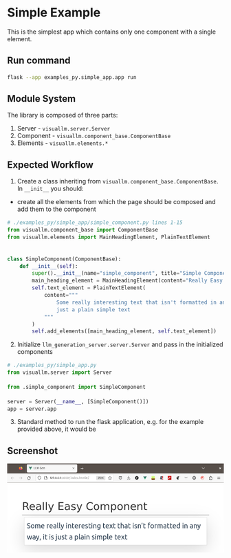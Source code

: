 # Simple Example

This is the simplest app which contains only one component with a single element.

## Run command

```sh
flask --app examples_py.simple_app.app run
```

## Module System

The library is composed of three parts:

1. Server - `visuallm.server.Server`
2. Component - `visuallm.component_base.ComponentBase`
3. Elements - `visuallm.elements.*`

## Expected Workflow

1. Create a class inheriting from `visuallm.component_base.ComponentBase`. In `__init__` you should:

- create all the elements from which the page should be composed and add them to the component

<!-- MARKDOWN-AUTO-DOCS:START (CODE:src=./examples_py/simple_app/simple_component.py&lines=1-15&header=# ./examples_py/simple_app/simple_component.py lines 1-15)-->
<!-- The below code snippet is automatically added from ./examples_py/simple_app/simple_component.py -->

```py
# ./examples_py/simple_app/simple_component.py lines 1-15
from visuallm.component_base import ComponentBase
from visuallm.elements import MainHeadingElement, PlainTextElement


class SimpleComponent(ComponentBase):
    def __init__(self):
        super().__init__(name="simple_component", title="Simple Component")
        main_heading_element = MainHeadingElement(content="Really Easy Component")
        self.text_element = PlainTextElement(
            content="""
                Some really interesting text that isn't formatted in any way, it is
                just a plain simple text
            """
        )
        self.add_elements([main_heading_element, self.text_element])
```

2. Initialize `llm_generation_server.server.Server` and pass in the initialized components

<!-- MARKDOWN-AUTO-DOCS:START (CODE:src=./examples_py/simple_app.py&lines=1-7&header=# ./examples_py/simple_app.py)-->
<!-- The below code snippet is automatically added from ./examples_py/simple_app.py -->

```py
# ./examples_py/simple_app.py
from visuallm.server import Server

from .simple_component import SimpleComponent

server = Server(__name__, [SimpleComponent()])
app = server.app
```

<!-- MARKDOWN-AUTO-DOCS:END-->

3. Standard method to run the flask application, e.g. for the example provided above, it would be

## Screenshot

![really_simple_page](../../readme_images/really_simple_page.png)
